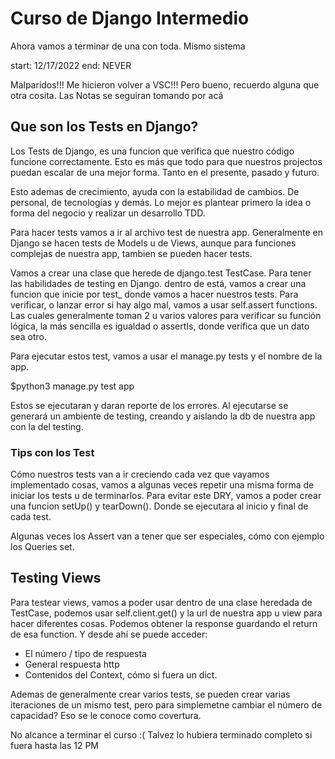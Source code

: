 # Curso de Django Intermedio 

Ahora vamos a terminar de una con toda. Mismo sistema

start: 12/17/2022
end: NEVER

Malparidos!!! Me hicieron volver a VSC!!! Pero bueno, recuerdo alguna que otra cosita.
Las Notas se seguiran tomando por acá

## Que son los Tests en Django?

Los Tests de Django, es una funcion que verifica que nuestro código funcione correctamente. Esto es más que todo 
para que nuestros projectos puedan escalar de una mejor forma. Tanto en el presente, pasado y futuro.

Esto ademas de crecimiento, ayuda con la estabilidad de cambios. De personal, de tecnologías y demás.
Lo mejor es plantear primero la idea o forma del negocio y realizar un desarrollo TDD.

Para hacer tests vamos a ir al archivo test de nuestra app. Generalmente en Django se hacen tests de Models u 
de Views, aunque para funciones complejas de nuestra app, tambien se pueden hacer tests.

Vamos a crear una clase que herede de django.test TestCase. Para tener las habilidades de testing en Django.
dentro de está, vamos a crear una funcion que inicie por test_ donde vamos a hacer nuestros tests. 
Para verificar, o lanzar error si hay algo mal, vamos a usar self.assert functions. Las cuales 
generalmente toman 2 u varios valores para verificar su función lógica, la más sencilla es igualdad
o assertIs, donde verifica que un dato sea otro.

Para ejecutar estos test, vamos a usar el manage.py tests y el nombre de la app.

$python3 manage.py test app

Estos se ejecutaran y daran reporte de los errores. Al ejecutarse se generará un ambiente de 
testing, creando y aislando la db de nuestra app con la del testing.

### Tips con los Test
Cómo nuestros tests van a ir creciendo cada vez que vayamos implementado cosas, vamos a algunas veces 
repetir una misma forma de iniciar los tests u de terminarlos. 
Para evitar este DRY, vamos a poder crear una funcion setUp() y tearDown(). Donde se ejecutara al inicio 
y final de cada test.

Algunas veces los Assert van a tener que ser especiales, cómo con ejemplo los Queries set.

## Testing Views

Para testear views, vamos a poder usar dentro de una clase heredada de TestCase, podemos usar 
self.client.get() y la url de nuestra app u view para hacer diferentes cosas.
Podemos obtener la response guardando el return de esa function. Y desde ahí se puede acceder:
- El número / tipo de respuesta
- General respuesta http
- Contenidos del Context, cómo si fuera un dict.

Ademas de generalmente crear varios tests, se pueden crear 
varias iteraciones de un mismo test, pero para simplemetne cambiar el número de capacidad?
Eso se le conoce como covertura.

No alcance a terminar el curso :( Talvez lo hubiera terminado completo si fuera hasta las 12 PM
